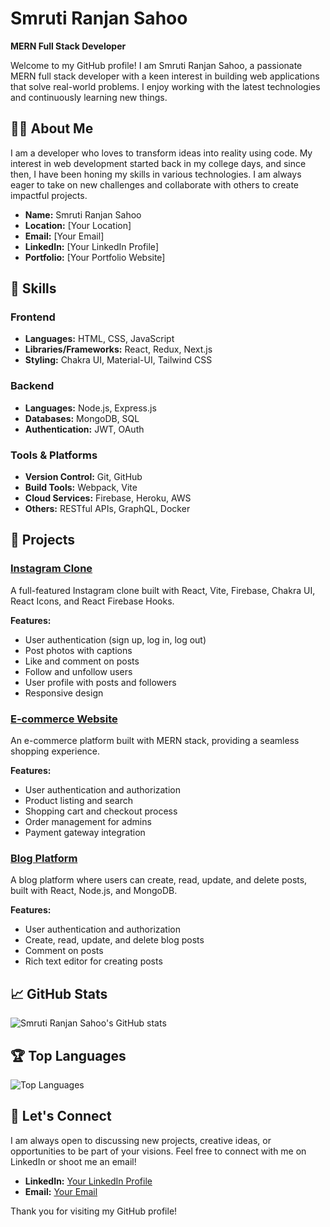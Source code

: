 # Smruti Ranjan Sahoo

**MERN Full Stack Developer**

Welcome to my GitHub profile! I am Smruti Ranjan Sahoo, a passionate MERN full stack developer with a keen interest in building web applications that solve real-world problems. I enjoy working with the latest technologies and continuously learning new things.

## 👨‍💻 About Me

I am a developer who loves to transform ideas into reality using code. My interest in web development started back in my college days, and since then, I have been honing my skills in various technologies. I am always eager to take on new challenges and collaborate with others to create impactful projects.

- **Name:** Smruti Ranjan Sahoo
- **Location:** [Your Location]
- **Email:** [Your Email]
- **LinkedIn:** [Your LinkedIn Profile]
- **Portfolio:** [Your Portfolio Website]

## 🚀 Skills

### Frontend
- **Languages:** HTML, CSS, JavaScript
- **Libraries/Frameworks:** React, Redux, Next.js
- **Styling:** Chakra UI, Material-UI, Tailwind CSS

### Backend
- **Languages:** Node.js, Express.js
- **Databases:** MongoDB, SQL
- **Authentication:** JWT, OAuth

### Tools & Platforms
- **Version Control:** Git, GitHub
- **Build Tools:** Webpack, Vite
- **Cloud Services:** Firebase, Heroku, AWS
- **Others:** RESTful APIs, GraphQL, Docker

## 📂 Projects

### [Instagram Clone](https://github.com/smruti12344/instagram-clone)
A full-featured Instagram clone built with React, Vite, Firebase, Chakra UI, React Icons, and React Firebase Hooks.

**Features:**
- User authentication (sign up, log in, log out)
- Post photos with captions
- Like and comment on posts
- Follow and unfollow users
- User profile with posts and followers
- Responsive design

### [E-commerce Website](https://github.com/smruti12344/e-commerce-website)
An e-commerce platform built with MERN stack, providing a seamless shopping experience.

**Features:**
- User authentication and authorization
- Product listing and search
- Shopping cart and checkout process
- Order management for admins
- Payment gateway integration

### [Blog Platform](https://github.com/smruti12344/blog-platform)
A blog platform where users can create, read, update, and delete posts, built with React, Node.js, and MongoDB.

**Features:**
- User authentication and authorization
- Create, read, update, and delete blog posts
- Comment on posts
- Rich text editor for creating posts

## 📈 GitHub Stats

![Smruti Ranjan Sahoo's GitHub stats](https://github-readme-stats.vercel.app/api?username=smruti12344&show_icons=true&theme=radical)

## 🏆 Top Languages

![Top Languages](https://github-readme-stats.vercel.app/api/top-langs/?username=smruti12344&layout=compact&theme=radical)

## 🤝 Let's Connect

I am always open to discussing new projects, creative ideas, or opportunities to be part of your visions. Feel free to connect with me on LinkedIn or shoot me an email!

- **LinkedIn:** [Your LinkedIn Profile](https://www.linkedin.com/in/your-profile)
- **Email:** [Your Email](mailto:your-email@example.com)

Thank you for visiting my GitHub profile!
